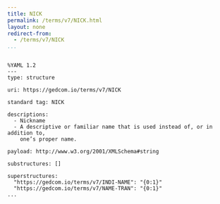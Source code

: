 ```yaml
---
title: NICK
permalink: /terms/v7/NICK.html
layout: none
redirect-from:
  - /terms/v7/NICK
...
```


```

%YAML 1.2
---
type: structure

uri: https://gedcom.io/terms/v7/NICK

standard tag: NICK

descriptions:
  - Nickname
  - A descriptive or familiar name that is used instead of, or in addition to,
    one’s proper name.

payload: http://www.w3.org/2001/XMLSchema#string

substructures: []

superstructures:
  "https://gedcom.io/terms/v7/INDI-NAME": "{0:1}"
  "https://gedcom.io/terms/v7/NAME-TRAN": "{0:1}"
...

```
